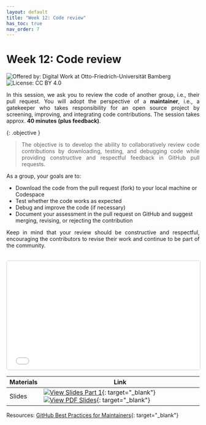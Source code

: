 ```yaml
---
layout: default
title: "Week 12: Code review"
has_toc: true
nav_order: 7
---
```


<style>
  p {
    text-align: justify;
  }
</style>

# Week 12: Code review

![Offered by: Digital Work at Otto-Friedrich-Universität Bamberg](https://img.shields.io/badge/Offered%20by-%20Digital%20Work%20(Otto--Friedrich--Universit%C3%A4t%20Bamberg)-blue)
![License: CC BY 4.0](https://img.shields.io/badge/License-CC%20BY%204.0-green.svg)

In this session, we ask you to review the code of another group, i.e., their pull request.
You will adopt the perspective of a **maintainer**, i.e., a gatekeeper who takes responsibility for an open source project by screening, improving, and integrating code contributions.
The session takes approx. **40 minutes (plus feedback)**.

{: .objective }
> The objective is to develop the ability to collaboratively review code contributions by downloading, testing, and debugging code while providing constructive and respectful feedback in GitHub pull requests.

As a group, your goals are to:

- Download the code from the pull request (fork) to your local machine or Codespace
- Test whether the code works as expected
- Debug and improve the code (if necessary)
- Document your assessment in the pull request on GitHub and suggest merging, revising, or rejecting the contribution

Keep in mind that your review should be constructive and respectful, encouraging the contributors to revise their work and continue to be part of the community.

<br>

<iframe src="../output/06-code_review.html" 
        style="width: 100%; aspect-ratio: 16 / 9; border: 1px solid #ccc; border-radius: 5px;" 
        allowfullscreen>
</iframe>

<br>

| **Materials**              | **Link**                                                                                                                                |
|----------------------|---------------------------------------------------------------------------------------------------------------------------------------|
| Slides  | [![View Slides Part 1](https://img.shields.io/badge/View-Slides-orange?logo=html5)](../output/06-code_review.html){: target="_blank"} [![View PDF Slides](https://img.shields.io/badge/Download-PDF-orange?logo=adobe)](../output/06-code_review.pdf){: target="_blank"} |

Resources: [GitHub Best Practices for Maintainers](https://opensource.guide/best-practices/){: target="_blank"}
